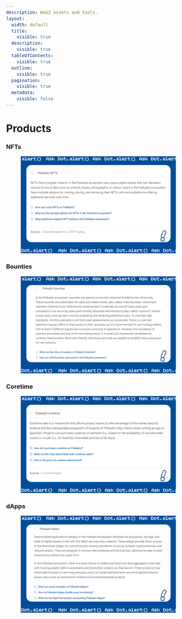 ```yaml
---
description: Web3 assets and tools.
layout:
  width: default
  title:
    visible: true
  description:
    visible: true
  tableOfContents:
    visible: true
  outline:
    visible: true
  pagination:
    visible: true
  metadata:
    visible: false
---
```


# Products

### NFTs

<figure><img src="../../.gitbook/assets/6NFT_Dot.alert().PNG" alt=""><figcaption></figcaption></figure>



### Bounties

<figure><img src="../../.gitbook/assets/5BOUNTIES_Dot.alert().png" alt=""><figcaption></figcaption></figure>



### Coretime

<figure><img src="../../.gitbook/assets/10CORETIME_Dot.alert().png" alt=""><figcaption></figcaption></figure>



### dApps

<figure><img src="../../.gitbook/assets/11DAPPS_Dot.alert().png" alt=""><figcaption></figcaption></figure>


